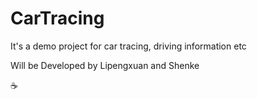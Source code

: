# CarTracing
It's a demo project for car tracing, driving information etc 

Will be Developed by Lipengxuan and Shenke

:coffee:
